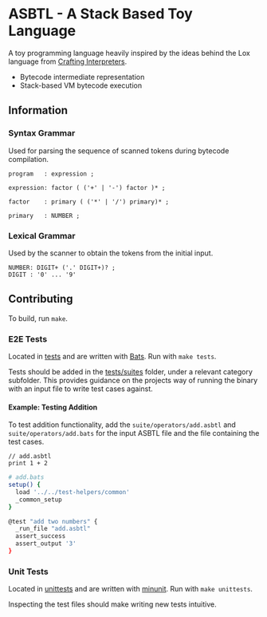# ASBTL - A Stack Based Toy Language

A toy programming language heavily inspired by the ideas behind the Lox
language from [Crafting Interpreters](https://craftinginterpreters.com/).

- Bytecode intermediate representation
- Stack-based VM bytecode execution

## Information

### Syntax Grammar

Used for parsing the sequence of scanned tokens during bytecode compilation.

```text
program   : expression ;

expression: factor ( ('+' | '-') factor )* ;

factor    : primary ( ('*' | '/') primary)* ;

primary   : NUMBER ;
```

### Lexical Grammar

Used by the scanner to obtain the tokens from the initial input.

```text
NUMBER: DIGIT+ ('.' DIGIT+)? ;
DIGIT : '0' ... '9'
```

## Contributing

To build, run `make`.

### E2E Tests

Located in [tests](./tests/) and are written with [Bats](https://bats-core.readthedocs.io/en/stable/index.html).
Run with `make tests`.

Tests should be added in the [tests/suites](./tests/suite/) folder, under a
relevant category subfolder. This provides guidance on the projects way
of running the binary with an input file to write test cases against.

#### Example: Testing Addition

To test addition functionality, add the `suite/operators/add.asbtl` and
`suite/operators/add.bats` for the input ASBTL file and the file containing
the test cases.

```text
// add.asbtl
print 1 + 2
```

```bash
# add.bats
setup() {
  load '../../test-helpers/common'
  _common_setup
}

@test "add two numbers" {
  _run_file "add.asbtl"
  assert_success
  assert_output '3'
}
```

### Unit Tests

Located in [unittests](./unittests/) and are written with [minunit](https://github.com/bzgec/minunit/blob/master/README.md).
Run with `make unittests`.

Inspecting the test files should make writing new tests intuitive.
